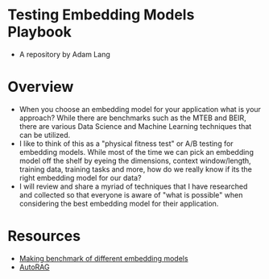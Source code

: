# Testing Embedding Models Playbook
* A repository by Adam Lang


# Overview
* When you choose an embedding model for your application what is your approach? While there are benchmarks such as the MTEB and BEIR, there are various Data Science and Machine Learning techniques that can be utilized.
* I like to think of this as a "physical fitness test" or A/B testing for embedding models. While most of the time we can pick an embedding model off the shelf by eyeing the dimensions, context window/length, training data, training tasks and more, how do we really know if its the right embedding model for our data?
* I will review and share a myriad of techniques that I have researched and collected so that everyone is aware of "what is possible" when considering the best embedding model for their application.








# Resources
* [Making benchmark of different embedding models](https://medium.com/@autorag/making-benchmark-of-different-embedding-models-1c327a0dae1f)
* [AutoRAG](https://github.com/Marker-Inc-Korea/AutoRAG?tab=readme-ov-file)
